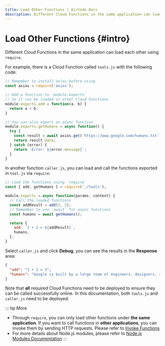 ```yaml
---
title: Load Other Functions | AirCode Docs
description: Different Cloud Functions in the same application can load each other using `require`.
---
```


# Load Other Functions {#intro}

Different Cloud Functions in the same application can load each other using `require`.

For example, there is a Cloud Function called `tools.js` with the following code:

```js
// Remember to install axios before using
const axios = require('axios');

// Add a function to `module.exports`
// So it can be loaded in other Cloud Functions
module.exports.add = function(a, b) {
  return a + b;
}

// You can also export an async function
module.exports.getHumans = async function() {
  try {
    const result = await axios.get('https://www.google.com/humans.txt');
    return result.data;
  } catch (error) {
    return `Error: ${error.message}`;
  }
}
```

In another function `caller.js`, you can load and call the functions exported in `tool.js` via `require`:

```js
// Load the functions using `require`
const { add, getHumans } = require('./tools');

module.exports = async function(params, context) {
  // Call the loaded functions
  const addResult = add(1, 2);
  // Remember to use `await` for async functions
  const humans = await getHumans();

  return {
    add: `1 + 2 = ${addResult}`,
    humans,
  };
}
```

Select `caller.js` and click **Debug**, you can see the results in the **Response** area:

```json
{
  "add": "1 + 2 = 3",
  "humans": "Google is built by a large team of engineers, designers, researchers, robots, and others in many different sites across the globe. It is updated continuously, and built with more tools and technologies than we can shake a stick at. If you'd like to help us out, see careers.google.com.\n"
}
```

Note that **all** required Cloud Functions need to be deployed to ensure they can be called successfully online. In this documentation, both `tools.js` and `caller.js` need to be deployed.

::: tip More
- Through `require`, you can only load other functions under **the same application**. If you want to call functions in **other applications**, you can invoke them by sending HTTP requests. Please refer to [Invoke Functions](/guide/functions/invoke)
- For more details about Node.js modules, please refer to [Node.js Modules Documentation](https://nodejs.org/dist/latest-v18.x/docs/api/modules.html)
:::
